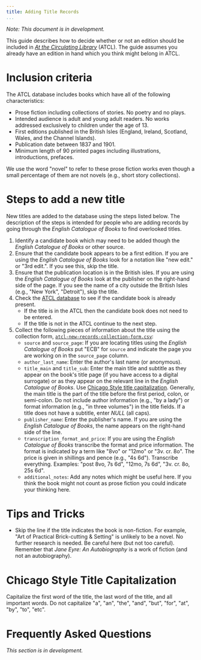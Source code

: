 ```yaml
---
title: Adding Title Records
...
```


*Note: This document is in development.*

This guide describes how to decide whether or not an edition should be included in [*At the Circulating Library*](https://www.victorianresearch.org/atcl/) (ATCL). The guide assumes you already have an edition in hand which you think might belong in ATCL.

# Inclusion criteria

The ATCL database includes books which have all of the following characteristics:

- Prose fiction including collections of stories. No poetry and no plays.
- Intended audience is adult and young adult readers. No works addressed exclusively to children under the age of 13.
- First editions published in the British Isles (England, Ireland, Scotland, Wales, and the Channel Islands).
- Publication date between 1837 and 1901.
- Minimum length of 90 printed pages including illustrations, introductions, prefaces.

We use the word "novel" to refer to these prose fiction works even though a small percentage of them are not novels (e.g., short story collections).

# Steps to add a new title

New titles are added to the database using the steps listed below.
The description of the steps is intended for people who are adding records by going through the *English Catalogue of Books* to find overlooked titles.

1. Identify a candidate book which may need to be added though the *English Catalogue of Books* or other source.
2. Ensure that the candidate book appears to be a first edition. If you are using the *English Catalogue of Books* look for a notation like "new edit." or "3rd edit.". If you see this, skip the title.
3. Ensure that the publication location is in the British isles. If you are using the *English Catalogue of Books* look at the publisher on the right-hand side of the page. If you see the name of a city outside the British Isles (e.g., "New York", "Detroit"), skip the title.
4. Check the [ATCL database](https://www.victorianresearch.org/atcl) to see if the candidate book is already present.
    - If the title is in the ATCL then the candidate book does not need to be entered.
    - If the title is not in the ATCL continue to the next step.
5. Collect the following pieces of information about the title using the collection form, [`atcl-new-records-collection-form.csv`](atcl-new-records-collection-form.csv):
    - `source` and `source_page`: If you are locating titles using the *English Catalogue of Books* put "ECB" for `source` and indicate the page you are working on in the `source_page` column.
    - `author_last_name`: Enter the author's last name (or anonymous).
    - `title_main` and `title_sub`: Enter the main title and subtitle as they appear on the book's title page (if you have access to a digital surrogate) or as they appear on the relevant line in the *English Catalogue of Books*.
      Use [Chicago Style title capitalization](#chicago-style-title-capitalization).
      Generally, the main title is the part of the title before the first period, colon, or semi-colon.
      Do not include author information (e.g., "by a lady") or format information (e.g., "in three volumes") in the title fields.
      If a title does not have a subtitle, enter *NULL* (all caps).
    - `publisher_name`: Enter the publisher's name. If you are using the *English Catalogue of Books*, the name appears on the right-hand side of the line.
    - `transcription_format_and_price`: If you are using the *English Catalogue of Books* transcribe the format and price information. The format is indicated by a term like "8vo" or "12mo" or "3v. cr. 8o". The price is given in shillings and pence (e.g., "4s 6d"). Transcribe everything. Examples: "post 8vo, 7s 6d", "12mo, 7s 6d", "3v. cr. 8o, 25s 6d".
    - `additional_notes`: Add any notes which might be useful here. If you think the book might not count as prose fiction you could indicate your thinking here.

# Tips and Tricks

- Skip the line if the title indicates the book is non-fiction. For example, "Art of Practical Brick-cutting & Setting" is unlikely to be a novel. No further research is needed. Be careful here (but not too careful). Remember that *Jane Eyre: An Autobiography* is a work of fiction (and not an autobiography).

# Chicago Style Title Capitalization

Capitalize the first word of the title, the last word of the title, and all important words.
Do not capitalize "a", "an", "the", "and", "but", "for", "at", "by", "to", "etc".

# Frequently Asked Questions

*This section is in development.*
